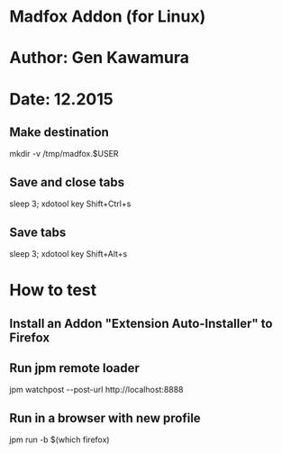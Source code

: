 # Madfox Addon (for Linux)
# Author: Gen Kawamura 
# Date: 12.2015

## Make destination
mkdir -v /tmp/madfox.$USER

## Save and close tabs
sleep 3; xdotool key Shift+Ctrl+s

## Save tabs
sleep 3; xdotool key Shift+Alt+s

# How to test
## Install an Addon "Extension Auto-Installer" to Firefox
## Run jpm remote loader
jpm watchpost --post-url http://localhost:8888

## Run in a browser with new profile
jpm run -b $(which firefox)
